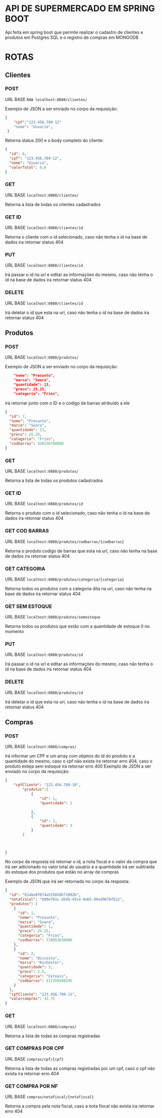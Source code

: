 
# API DE SUPERMERCADO EM SPRING BOOT

Api feita em spring boot que permite realizar o cadastro de clientes e produtos em Postgres SQL e o registro de compras em MONGODB

# ROTAS

## Clientes

### POST
URL BASE ```RAW localhost:8080/clientes/```

Exemplo de JSON a ser enviado no corpo da requisição:
```JSON
{
    "cpf":"123.456.789-12"
    "nome": "Usuario",
 }

```

Retorna status 200 e o body completo do cliente:
```JSON
{
  "id": 6,
  "cpf": "123.456.789-12",
  "nome": "Usuario",
  "valorTotal": 0.0
}

```
### GET

URL BASE ```localhost:8080/clientes/```

Retorna a lista de todas os clientes cadastrados

### GET ID

URL BASE ```localhost:8080/clientes/id```

Retorna o cliente com o id selecionado, caso não tenha o id na base de dados ira retornar status 404

### PUT

URL BASE ```localhost:8080/clientes/id```

Irá passar o id na url e editar as informações do mesmo, caso não tenha o id na base de dados ira retornar status 404

### DELETE

URL BASE ```localhost:8080/clientes/id```

Irá deletar o id que esta na url, caso não tenha o id na base de dados ira retornar status 404


## Produtos

### POST

URL BASE ```localhost:8080/produtos/```

Exemplo de JSON a ser enviado no corpo da requisição:

```JSON
    "nome": "Presunto",
    "marca": "Seara",
    "quantidade": 13,
    "preco": 25.25,
    "categoria": "Frios",

```
Irá retornar junto com o ID e o codigo de barras atribuido a ele

```JSON
{
  "id": 7,
  "nome": "Presunto",
  "marca": "Seara",
  "quantidade": 13,
  "preco": 25.25,
  "categoria": "Frios",
  "codbarras": 338536788080
}
```

### GET

URL BASE ```localhost:8080/produtos/```

Retorna a lista de todas os produtos cadastrados

### GET ID

URL BASE ```localhost:8080/produtos/id```

Retorna o produto com o id selecionado, caso não tenha o id na base de dados ira retornar status 404

### GET COD BARRAS

URL BASE ```localhost:8080/produtos/codbarras/{codbarras}```

Retorna o produto codigo de barras que esta na url, caso não tenha na base de dados ira retornar status 404

### GET CATEGORIA

URL BASE ```localhost:8080/produtos/categoria/{categoria}```

Retorna todos os produtos com a categoria dita na url, caso não tenha na base de dados ira retornar status 404

### GET SEM ESTOQUE

URL BASE ```localhost:8080/produtos/semestoque```

Retorna todos os produtos que estão com a quantidade de estoque 0 no momento

### PUT

URL BASE ```localhost:8080/produtos/id```

Irá passar o id na url e editar as informações do mesmo, caso não tenha o id na base de dados ira retornar status 404

### DELETE

URL BASE ```localhost:8080/produtos/id```

Irá deletar o id que esta na url, caso não tenha o id na base de dados ira retornar status 404

## Compras

### POST

URL BASE ```localhost:8080/compras/```

Irá informar um CPF e um array com objetos do id do produto e a quantidade do mesmo, caso o cpf não exista ira retornar erro 404, caso o produto esteja sem estoque ira retornar erro 400
Exemplo de JSON a ser enviado no corpo da requisição:

```JSON
{
    "cpfCliente": "123.456.789-10",
		"produtos":[
			{
				"id": 1,
				"quantidade": 1
				
			},
			{
				"id": 2,
				"quantidade": 3
			}
		]
			
		

}
```
No corpo da resposta irá retornar o id, a nota fiscal e o valor da compra que irá ser adicionado no valor total do usuário e a quantidade irá ser subtraida do estoque dos produtos que estão no array de compras

Exemplo de JSON que irá ser retornado no corpo da resposta:
```JSON
{
  "id": "61abe8f074a515650bf1092b",
  "notafiscal": "690e701c-d545-43ce-8ab5-96ed967bfb12",
  "produtos": [
    {
      "id": 1,
      "nome": "Presunto",
      "marca": "Seara",
      "quantidade": 1,
      "preco": 25.25,
      "categoria": "Frios",
      "codbarras": 719853630986
    },
    {
      "id": 2,
      "nome": "Biscoito",
      "marca": "Richester",
      "quantidade": 3,
      "preco": 2.5,
      "categoria": "Cereais",
      "codbarras": 411359940245
    }
  ],
  "cpfCliente": "123.456.789-11",
  "valorcompras": 32.75
}
```
### GET

URL BASE ```localhost:8080/compras/```

Retorna a lista de todas as compras registradas

### GET COMPRAS POR CPF

URL BASE ```compras/cpf/{cpf}```

Retorna a lista de todas as compras registradas por um cpf, caso o cpf não exista ira retornar erro 404

### GET COMPRA POR NF

URL BASE ```compras/notafiscal/{notafiscal}```

Retorna a compra pela nota fiscal, caso a nota fiscal não exista ira retornar erro 404




